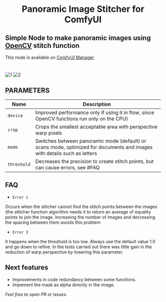 <div align="center">

# Panoramic Image Stitcher for ComfyUI

</div>

## Simple Node to make panoramic images using [OpenCV](github.com/opencv) stitch function


This node is available on [ComfyUI Manager](github.com/ltdrdata/ComfyUI-Manager)

#

![1](https://github.com/user-attachments/assets/012d3e35-f12c-4ea8-b1df-3561e7fd9eca)
![2](https://github.com/user-attachments/assets/9216004f-bc8e-46a3-8fef-414eed4b0da0)

## PARAMETERS
| Name   | Description                                           |
|--------|-------------------------------------------------------|
| ``device`` | Improved performance only if using it in flow, since OpenCV functions run only on the CPU)    |
| ``crop``   | Crops the smallest acceptable area with perspective warp pixels |
| ``mode`` | Switches between panoramic mode (default) or scans mode, optimized for documents and images with details such as letters |
| ``threshold`` | Decreases the precision to create stitch points, but can cause errors, see #FAQ |

## FAQ

- ``Error 1``
  
Occurs when the stitcher cannot find the stitch points between the images (the stitcher function algorithm needs it to return an average of equality points to join the image. Increasing the number of images and decreasing the spacing between them avoids this problem

- ``Error 3``

It happens when the threshold is too low. Always use the default value 1.0 and go down to refine. In the tests carried out there was little gain in the reduction of warp perspective by lowering this parameter.

## Next features

- Improvements in code redundancy between some functions.
- Impement the mask as alpha directly in the image.

*Feel free to open PR or issues.*

